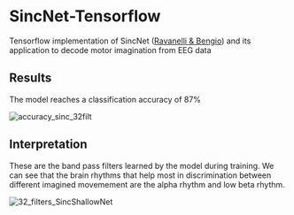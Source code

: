 # SincNet-Tensorflow
Tensorflow implementation of SincNet ([Ravanelli & Bengio](https://github.com/mravanelli/SincNet)) and its application to decode motor imagination from EEG data

## Results 

The model reaches a classification accuracy of 87%

![accuracy_sinc_32filt](https://user-images.githubusercontent.com/55695116/174432422-a276060d-aeb8-4008-97d7-9eb8883c9843.png)

## Interpretation

These are the band pass filters learned by the model during training. We can see that the brain rhythms that help most in discrimination between different imagined movemement are the alpha rhythm and low beta rhythm.

![32_filters_SincShallowNet](https://user-images.githubusercontent.com/55695116/174432418-de04c434-34f3-40e9-a2bb-c35e81a4bd47.png)
